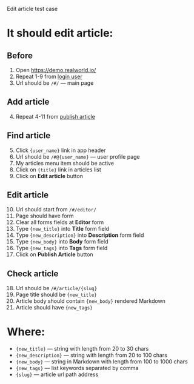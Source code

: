 Edit article test case

# It should edit article:

## Before

1. Open https://demo.realworld.io/
2. Repeat 1-9 from [login user](../../login_user.md)
3. Url should be `/#/` — main page

## Add article

4. Repeat 4-11 from [publish article](publish_article.md)

## Find article

5. Click `{user_name}` link in app header
6. Url should be `/#@{user_name}` — user profile page
7. My articles menu item should be active
8. Click on `{title}` link in articles list
9. Click on **Edit article** button

## Edit article

10. Url should start from `/#/editor/`
11. Page should have form
12. Clear all forms fields at **Editor** form
13. Type `{new_title}` into **Title** form field
14. Type `{new_description}` into **Description** form field
15. Type `{new_body}` into **Body** form field
16. Type `{new_tags}` into **Tags** form field
17. Click on **Publish Article** button

## Check article

18. Url should be `/#/article/{slug}`
19. Page title should be `{new_title}`
20. Article body should contain `{new_body}` rendered Markdown
21. Article should have `{new_tags}`

# Where:

* `{new_title}` — string with length from 20 to 30 chars
* `{new_description}` — string with length from 20 to 100 chars
* `{new_body}` — string in Markdown with length from 100 to 1000 chars
* `{new_tags}` — list keywords separated by comma
* `{slug}` — article url path address
